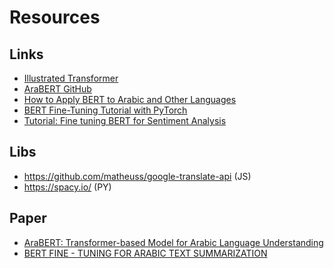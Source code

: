 
# Resources

## Links 
- [Illustrated Transformer](https://jalammar.github.io/illustrated-transformer/)
- [AraBERT GitHub](https://github.com/alisafaya/Arabic-BERT)
- [How to Apply BERT to Arabic and Other Languages](https://towardsdatascience.com/how-to-apply-bert-to-arabic-and-other-languages-5c3410ddd787)
- [BERT Fine-Tuning Tutorial with PyTorch](https://mccormickml.com/2019/07/22/BERT-fine-tuning/)
- [Tutorial: Fine tuning BERT for Sentiment Analysis](https://skimai.com/fine-tuning-bert-for-sentiment-analysis/)

## Libs
- https://github.com/matheuss/google-translate-api (JS)
- https://spacy.io/ (PY)


## Paper 
- [AraBERT: Transformer-based Model for Arabic Language Understanding](/resources/paper/AraBERT.pdf)
- [BERT FINE - TUNING FOR ARABIC TEXT SUMMARIZATION](resources/paper/BERT_Fine_tuning_For_Arabic_Text_Summarization.pdf)